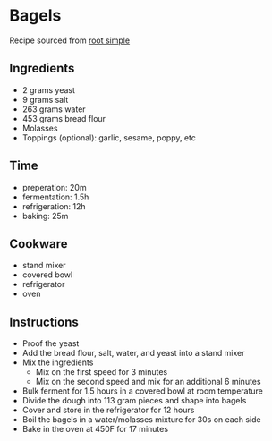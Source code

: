 # Bagels

Recipe sourced from [root simple](https://www.rootsimple.com/2021/01/a-simple-and-life-changing-bagel-recipe/)

## Ingredients

* 2 grams yeast
* 9 grams salt
* 263 grams water
* 453 grams bread flour
* Molasses
* Toppings (optional): garlic, sesame, poppy, etc

## Time

* preperation: 20m
* fermentation: 1.5h
* refrigeration: 12h
* baking: 25m

## Cookware

* stand mixer
* covered bowl
* refrigerator
* oven

## Instructions

* Proof the yeast
* Add the bread flour, salt, water, and yeast into a stand mixer
* Mix the ingredients
  * Mix on the first speed for 3 minutes
  * Mix on the second speed and mix for an additional 6 minutes
* Bulk ferment for 1.5 hours in a covered bowl at room temperature
* Divide the dough into 113 gram pieces and shape into bagels
* Cover and store in the refrigerator for 12 hours
* Boil the bagels in a water/molasses mixture for 30s on each side
* Bake in the oven at 450F for 17 minutes
